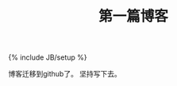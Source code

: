 ﻿---
layout: page
title: 第一篇博客
tagline: Hello world!
---
{% include JB/setup %}

博客迁移到github了。
坚持写下去。 